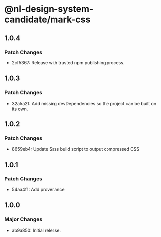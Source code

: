 # @nl-design-system-candidate/mark-css

## 1.0.4

### Patch Changes

- 2cf5367: Release with trusted npm publishing process.

## 1.0.3

### Patch Changes

- 32a5a21: Add missing devDependencies so the project can be built on its own.

## 1.0.2

### Patch Changes

- 8659eb4: Update Sass build script to output compressed CSS

## 1.0.1

### Patch Changes

- 54aa4f1: Add provenance

## 1.0.0

### Major Changes

- ab9a850: Initial release.
